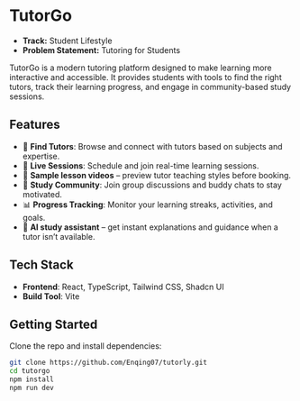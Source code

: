 # TutorGo

- **Track:** Student Lifestyle  
- **Problem Statement:** Tutoring for Students
  
TutorGo is a modern tutoring platform designed to make learning more interactive and accessible.  It provides students with tools to find the right tutors, track their learning progress, and engage in community-based study sessions.

## Features
- 🔎 **Find Tutors**: Browse and connect with tutors based on subjects and expertise.  
- 📅 **Live Sessions**: Schedule and join real-time learning sessions.
- 🎥 **Sample lesson videos** – preview tutor teaching styles before booking.
- 👥 **Study Community**: Join group discussions and buddy chats to stay motivated.  
- 📊 **Progress Tracking**: Monitor your learning streaks, activities, and goals.
- 🤖 **AI study assistant** – get instant explanations and guidance when a tutor isn’t available. 

## Tech Stack
- **Frontend**: React, TypeScript, Tailwind CSS, Shadcn UI  
- **Build Tool**: Vite  

## Getting Started
Clone the repo and install dependencies:
```bash
git clone https://github.com/Enqing07/tutorly.git
cd tutorgo
npm install
npm run dev
